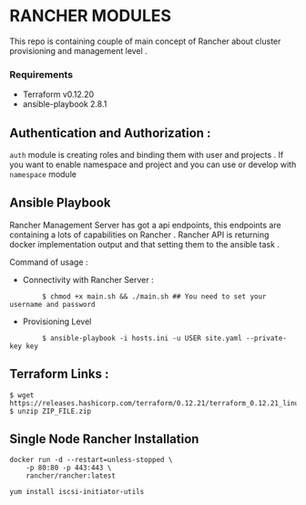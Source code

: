 # RANCHER MODULES
This repo is containing couple of main concept of Rancher about cluster provisioning and management level . 

### Requirements 

* Terraform v0.12.20
* ansible-playbook 2.8.1

## Authentication and Authorization : 
`auth` module is creating roles and binding them with user and projects  . If you want to enable namespace and project and you can use or develop with `namespace` module

## Ansible Playbook 

Rancher Management Server has got a api endpoints, this endpoints are containing a lots of capabilities on Rancher . Rancher API is returning docker implementation output and that setting them to the ansible task .

Command of usage : 

* Connectivity with Rancher Server : 
```
        $ chmod +x main.sh && ./main.sh ## You need to set your username and password
```

* Provisioning Level 

```
        $ ansible-playbook -i hosts.ini -u USER site.yaml --private-key key
```

## Terraform Links : 

```
$ wget https://releases.hashicorp.com/terraform/0.12.21/terraform_0.12.21_linux_amd64.zip
$ unzip ZIP_FILE.zip

```

## Single Node Rancher Installation

```
docker run -d --restart=unless-stopped \
	-p 80:80 -p 443:443 \
	rancher/rancher:latest
```

```
yum install iscsi-initiator-utils
```
